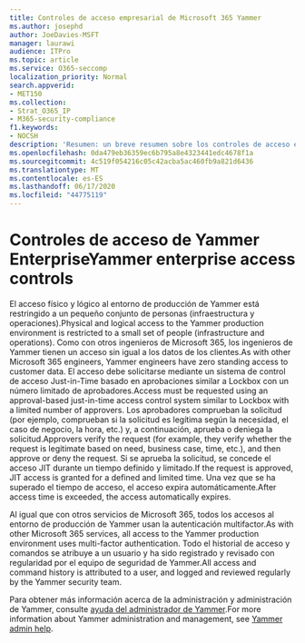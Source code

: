 ```yaml
---
title: Controles de acceso empresarial de Microsoft 365 Yammer
ms.author: josephd
author: JoeDavies-MSFT
manager: laurawi
audience: ITPro
ms.topic: article
ms.service: O365-seccomp
localization_priority: Normal
search.appverid:
- MET150
ms.collection:
- Strat_O365_IP
- M365-security-compliance
f1.keywords:
- NOCSH
description: 'Resumen: un breve resumen sobre los controles de acceso empresarial de Yammer en el entorno de producción.'
ms.openlocfilehash: 0da479eb36359ec6b795a8e4323441edc4678f1a
ms.sourcegitcommit: 4c519f054216c05c42acba5ac460fb9a821d6436
ms.translationtype: MT
ms.contentlocale: es-ES
ms.lasthandoff: 06/17/2020
ms.locfileid: "44775119"
---
```

# <a name="yammer-enterprise-access-controls"></a><span data-ttu-id="e00c6-103">Controles de acceso de Yammer Enterprise</span><span class="sxs-lookup"><span data-stu-id="e00c6-103">Yammer enterprise access controls</span></span> 

<span data-ttu-id="e00c6-104">El acceso físico y lógico al entorno de producción de Yammer está restringido a un pequeño conjunto de personas (infraestructura y operaciones).</span><span class="sxs-lookup"><span data-stu-id="e00c6-104">Physical and logical access to the Yammer production environment is restricted to a small set of people (infrastructure and operations).</span></span> <span data-ttu-id="e00c6-105">Como con otros ingenieros de Microsoft 365, los ingenieros de Yammer tienen un acceso sin igual a los datos de los clientes.</span><span class="sxs-lookup"><span data-stu-id="e00c6-105">As with other Microsoft 365 engineers, Yammer engineers have zero standing access to customer data.</span></span> <span data-ttu-id="e00c6-106">El acceso debe solicitarse mediante un sistema de control de acceso Just-in-Time basado en aprobaciones similar a Lockbox con un número limitado de aprobadores.</span><span class="sxs-lookup"><span data-stu-id="e00c6-106">Access must be requested using an approval-based just-in-time access control system similar to Lockbox with a limited number of approvers.</span></span> <span data-ttu-id="e00c6-107">Los aprobadores comprueban la solicitud (por ejemplo, comprueban si la solicitud es legítima según la necesidad, el caso de negocio, la hora, etc.) y, a continuación, aprueba o deniega la solicitud.</span><span class="sxs-lookup"><span data-stu-id="e00c6-107">Approvers verify the request (for example, they verify whether the request is legitimate based on need, business case, time, etc.), and then approve or deny the request.</span></span> <span data-ttu-id="e00c6-108">Si se aprueba la solicitud, se concede el acceso JIT durante un tiempo definido y limitado.</span><span class="sxs-lookup"><span data-stu-id="e00c6-108">If the request is approved, JIT access is granted for a defined and limited time.</span></span> <span data-ttu-id="e00c6-109">Una vez que se ha superado el tiempo de acceso, el acceso expira automáticamente.</span><span class="sxs-lookup"><span data-stu-id="e00c6-109">After access time is exceeded, the access automatically expires.</span></span>

<span data-ttu-id="e00c6-110">Al igual que con otros servicios de Microsoft 365, todos los accesos al entorno de producción de Yammer usan la autenticación multifactor.</span><span class="sxs-lookup"><span data-stu-id="e00c6-110">As with other Microsoft 365 services, all access to the Yammer production environment uses multi-factor authentication.</span></span> <span data-ttu-id="e00c6-111">Todo el historial de acceso y comandos se atribuye a un usuario y ha sido registrado y revisado con regularidad por el equipo de seguridad de Yammer.</span><span class="sxs-lookup"><span data-stu-id="e00c6-111">All access and command history is attributed to a user, and logged and reviewed regularly by the Yammer security team.</span></span>

<span data-ttu-id="e00c6-112">Para obtener más información acerca de la administración y administración de Yammer, consulte [ayuda del administrador de Yammer](https://docs.microsoft.com/yammer/yammer-landing-page).</span><span class="sxs-lookup"><span data-stu-id="e00c6-112">For more information about Yammer administration and management, see [Yammer admin help](https://docs.microsoft.com/yammer/yammer-landing-page).</span></span>